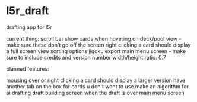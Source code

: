 # l5r_draft
drafting app for l5r

current thing:
scroll bar
show cards when hovering on deck/pool view - make sure these don't go off the screen
right clicking a card should display a full screen view
sorting options
jigoku export
main menu screen - make sure to include credits and version number
width/height ratio: 0.7

planned features:

mousing over or right clicking a card should display a larger version
have another tab on the box for cards u don't want to use
make an algorithm for ai drafting
draft building screen when the draft is over
main menu screen
